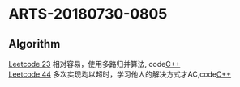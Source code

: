 # ARTS-20180730-0805
## Algorithm
[Leetcode 23](https://leetcode.com/problems/merge-k-sorted-lists/description/)
相对容易，使用多路归并算法, code[C++](../leetcode/leetcode_23.cc)  
[Leetcode 44](https://leetcode.com/problems/wildcard-matching/description/)
多次实现均以超时，学习他人的解决方式才AC,code[C++](../leetcode/leetcode_44.cc) 